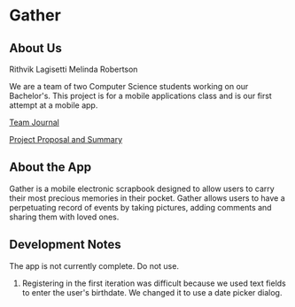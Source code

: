 # Gather

## About Us
Rithvik Lagisetti
Melinda Robertson

We are a team of two Computer Science students working on our Bachelor's. This project is for a mobile applications class and is our first attempt at a mobile app.

[Team Journal](https://docs.google.com/document/d/18NY9tPLbTxDZxDIRLnaimti-xDLj1KG39Kap7Xw8rKE/edit?usp=sharing)

[Project Proposal and Summary](https://docs.google.com/document/d/1gxBmpmG7IWXES7jd5yVbO8Ojqg-bZDBxOBDmKTWqzUs/edit?usp=sharing)

## About the App

Gather is a mobile electronic scrapbook designed to allow users to carry their most precious memories in their pocket. Gather allows users to have a perpetuating record of events by taking pictures, adding comments and sharing them with loved ones.

## Development Notes

The app is not currently complete. Do not use.

1. Registering in the first iteration was difficult because we used text fields to enter the user's birthdate. We changed it to use a date picker dialog.
